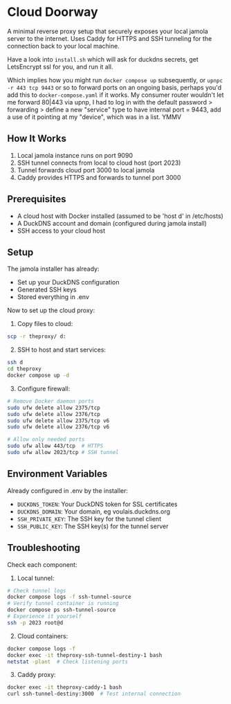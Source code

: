 # Cloud Doorway

A minimal reverse proxy setup that securely exposes your local jamola server to the internet. Uses Caddy for HTTPS and SSH tunneling for the connection back to your local machine.

Have a look into `install.sh` which will ask for duckdns secrets, get LetsEncrypt ssl for you, and run it all.

Which implies how you might run `docker compose up` subsequently, or `upnpc -r 443 tcp 9443` or so to forward ports on an ongoing basis, perhaps you'd add this to `docker-compose.yaml` if it works. My consumer router wouldn't let me forward 80|443 via upnp, I had to log in with the default password > forwarding > define a new "service" type to have internal port = 9443, add a use of it pointing at my "device", which was in a list. YMMV


## How It Works

1. Local jamola instance runs on port 9090
2. SSH tunnel connects from local to cloud host (port 2023)
3. Tunnel forwards cloud port 3000 to local jamola
4. Caddy provides HTTPS and forwards to tunnel port 3000

## Prerequisites

- A cloud host with Docker installed (assumed to be 'host d' in /etc/hosts)
- A DuckDNS account and domain (configured during jamola install)
- SSH access to your cloud host

## Setup

The jamola installer has already:
- Set up your DuckDNS configuration
- Generated SSH keys
- Stored everything in .env

Now to set up the cloud proxy:

1. Copy files to cloud:
```bash
scp -r theproxy/ d:
```

2. SSH to host and start services:
```bash
ssh d
cd theproxy
docker compose up -d
```

3. Configure firewall:
```bash
# Remove Docker daemon ports
sudo ufw delete allow 2375/tcp
sudo ufw delete allow 2376/tcp
sudo ufw delete allow 2375/tcp v6
sudo ufw delete allow 2376/tcp v6

# Allow only needed ports
sudo ufw allow 443/tcp  # HTTPS
sudo ufw allow 2023/tcp # SSH tunnel
```

## Environment Variables

Already configured in .env by the installer:
- `DUCKDNS_TOKEN`: Your DuckDNS token for SSL certificates
- `DUCKDNS_DOMAIN`: Your domain, eg voulais.duckdns.org
- `SSH_PRIVATE_KEY`: The SSH key for the tunnel client
- `SSH_PUBLIC_KEY`: The SSH key(s) for the tunnel server


## Troubleshooting

Check each component:

1. Local tunnel:
```bash
# Check tunnel logs
docker compose logs -f ssh-tunnel-source
# Verify tunnel container is running
docker compose ps ssh-tunnel-source
# Experience it yourself
ssh -p 2023 root@d
```

2. Cloud containers:
```bash
docker compose logs -f
docker exec -it theproxy-ssh-tunnel-destiny-1 bash
netstat -plant  # Check listening ports
```

3. Caddy proxy:
```bash
docker exec -it theproxy-caddy-1 bash
curl ssh-tunnel-destiny:3000  # Test internal connection
```
